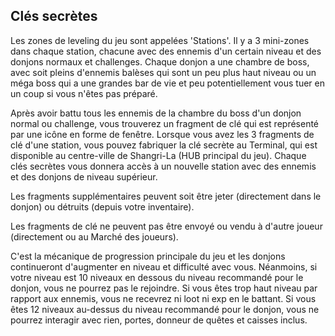## Clés secrètes
Les zones de leveling du jeu sont appelées 'Stations'. Il y a 3 mini-zones dans chaque station, chacune avec des ennemis d'un certain niveau et des donjons normaux et challenges. Chaque donjon a une chambre de boss, avec soit pleins d'ennemis balèses qui sont un peu plus haut niveau ou un méga boss qui a une grandes bar de vie et peu potentiellement vous tuer en un coup si vous n'êtes pas préparé.

Après avoir battu tous les ennemis de la chambre du boss d'un donjon normal ou challenge, vous trouverez un fragment de clé qui est représenté par une icône en forme de fenêtre. Lorsque vous avez les 3 fragments de clé d'une station, vous pouvez fabriquer la clé secrète au Terminal, qui est disponible au centre-ville de Shangri-La (HUB principal du jeu). Chaque clés secrètes vous donnera accès à un nouvelle station avec des ennemis et des donjons de niveau supérieur.  

Les fragments supplémentaires peuvent soit être jeter (directement dans le donjon) ou détruits (depuis votre inventaire).

Les fragments de clé ne peuvent pas être envoyé ou vendu à d'autre joueur (directement ou au Marché des joueurs).

C'est la mécanique de progression principale du jeu et les donjons continueront d'augmenter en niveau et difficulté avec vous. Néanmoins, si votre niveau est 10 niveaux en dessous du niveau recommandé pour le donjon, vous ne pourrez pas le rejoindre. Si vous êtes trop haut niveau par rapport aux ennemis, vous ne recevrez ni loot ni exp en le battant. Si vous êtes 12 niveaux au-dessus du niveau recommandé pour le donjon, vous ne pourrez interagir avec rien, portes, donneur de quêtes et caisses inclus.
